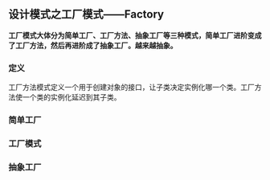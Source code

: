 ## 设计模式之工厂模式——Factory

**工厂模式大体分为简单工厂、工厂方法、抽象工厂等三种模式，简单工厂进阶变成了工厂方法，然后再进阶成了抽象工厂。越来越抽象。**

### 定义
 工厂方法模式定义一个用于创建对象的接口，让子类决定实例化哪一个类。工厂方法使一个类的实例化延迟到其子类。

### 简单工厂

### 工厂模式

### 抽象工厂

